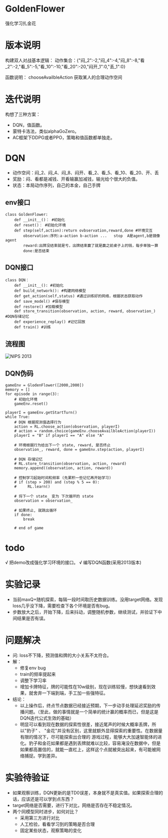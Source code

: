 # GoldenFlower
强化学习扎金花

# 版本说明
构建双人对战基本逻辑：
动作集合：{"闷_2":-2,"闷_4":-4,"闷_8":-8,"看_2":-2,"看_5":-5,"看_10":-10,"看_20":-20,"闷开_1":0,"丢_1":0}

函数说明：
chooseAvailbleAction 获取某人的合理动作空间

# 迭代说明
构想了三种方案：
+ DQN，值函数。
+ 蒙特卡洛法，类似alphaGoZero。
+ AC框架下DDPG或者PPO，策略和值函数都单独走。

# DQN
+ 动作空间：闷_2、闷_4、闷_8、闷开、看_2、看_5、看_10、看_20、开、丢
+ 奖励：闷、看都是减钱、开看输赢加减钱，输光给个很大的负值。
+ 状态：本局动作序列，自己的本金，自己手牌

## env接口
    class GoldenFlower:
        def __init__()： #初始化
        def reset()： #初始化环境
        def step(self,action):return ovbservation,reward,done #环境交互
            observation:序列:a-action b-action ...   stop  A是agent,b是镜像agent
            reward:出牌没结束就是亏，出牌结束赢了就是赢之前桌子上的钱，每步单独一算
            done:是否结束
## DQN接口
    class DQN：
        def __init__(): #初始化
        def build_network(): #构建网络模型
        def get_action(self,status) #通过训练好的网络，根据状态获取动作
        def save_model() #保存模型
        def restore() #加载模型
        def store_transition(observation, action, reward, observation_) #DQN存储记忆
        def experience_replay() #记忆回放
        def train() #训练

## 流程图
![NIPS 2013](https://img-blog.csdn.net/20170612221532013?watermark/2/text/aHR0cDovL2Jsb2cuY3Nkbi5uZXQvdTAxMzIzNjk0Ng==/font/5a6L5L2T/fontsize/400/fill/I0JBQkFCMA==/dissolve/70/gravity/SouthEast)

## DQN伪码
    gameEnv = GlodenFlower([2000,2000])
    memory = []
    for episode in range(3):
        # 初始化环境
        gameEnv.reset()

    playerI = gameEnv.getStartTurn()
    while True:
        # DQN 根据观测值选择行为
        action = RL.choose_action(observation, playerI)
        # action = random.choice(gameEnv.chooseAvailbleAction(playerI))
        playerI = "B" if playerI == "A" else "A"

        # 环境根据行为给出下一个 state, reward, 是否终止
        observation_, reward, done = gameEnv.step(action, playerI)

        # DQN 存储记忆
        # RL.store_transition(observation, action, reward)
        memory.append((observation, action, reward))

        # 控制学习起始时间和频率 (先累积一些记忆再开始学习)
        # if (step > 200) and (step % 5 == 0):
        #     RL.learn()

        # 将下一个 state_ 变为 下次循环的 state
        observation = observation_

        # 如果终止, 就跳出循环
        if done:
            break

        # end of game


# todo
√ 把demo改成强化学习环境的接口。
√ 编写DQN函数(采用2013版本)

# 实验记录
+ 当前maxQ+随机探索，每隔一段时间取历史数据训练。没用target网络。发现loss几乎没下降，需要检查下各个环境是否有bug。
+ 步数放大之后，开始下降，后来抖动，调整随机参数，继续测试，并验证下中间结果是否有误。

# 问题解决
+ 问: loss不下降，预测值和牌的大小关系不太符合。
+ 解：
    + 修复env bug
    + train的频率提起来
    + 调整下学习率
    + 增加卡牌特征，牌的可能性在10w级别，现在训练较慢，想快速看到效果，就舍弃一下端到端，手工加一些强特征。
+ 结论：
    + 以上操作后，终点节点数据已经接近预期，下一步动手处理延迟奖励的传播问题。（至此，做的事情就是一个简单的统计赢的概率而已，但是这是DQN迭代公式生效的基础）
    + 明显可以看到现在数据的探索性很差，接近尾声的时候大概率丢牌，所以"豹子" 、 "金花"并没有区别，这里就额外显得探索的重要性。在数据量有限的情况下，尽可能探索出合理的
    游戏过程，能够大大加速智能体的进化。豹子和金花如果都是遇到丢牌就难以比较，容易淹没在数据中，但是如果都高置信的，就能一直杠上，这样这个点就被突出起来，有可能被网络捕捉。学到差异。


# 实验待验证
+ 如果观察训练，DQN更新的是TD0误差，本身就不是真实值。如果探索合理的话，应该还是可以学到点东西？
+ target网络是否需要，进行下对比，网络是否存在不稳定情况。
+ 两个同模型同时进步，如何对比？
    + 采用第三方进行对比
    + 人工检验，看看学习到的策略是否合理
    + 固定某些状态，观察策略的变化
